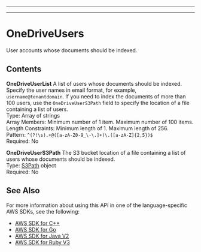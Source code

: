 --------

--------

# OneDriveUsers<a name="API_OneDriveUsers"></a>

User accounts whose documents should be indexed\.

## Contents<a name="API_OneDriveUsers_Contents"></a>

 **OneDriveUserList**   <a name="Kendra-Type-OneDriveUsers-OneDriveUserList"></a>
A list of users whose documents should be indexed\. Specify the user names in email format, for example, `username@tenantdomain`\. If you need to index the documents of more than 100 users, use the `OneDriveUserS3Path` field to specify the location of a file containing a list of users\.  
Type: Array of strings  
Array Members: Minimum number of 1 item\. Maximum number of 100 items\.  
Length Constraints: Minimum length of 1\. Maximum length of 256\.  
Pattern: `^(?!\s).+@([a-zA-Z0-9_\-\.]+)\.([a-zA-Z]{2,5})$`   
Required: No

 **OneDriveUserS3Path**   <a name="Kendra-Type-OneDriveUsers-OneDriveUserS3Path"></a>
The S3 bucket location of a file containing a list of users whose documents should be indexed\.  
Type: [S3Path](API_S3Path.md) object  
Required: No

## See Also<a name="API_OneDriveUsers_SeeAlso"></a>

For more information about using this API in one of the language\-specific AWS SDKs, see the following:
+  [AWS SDK for C\+\+](https://docs.aws.amazon.com/goto/SdkForCpp/kendra-2019-02-03/OneDriveUsers) 
+  [AWS SDK for Go](https://docs.aws.amazon.com/goto/SdkForGoV1/kendra-2019-02-03/OneDriveUsers) 
+  [AWS SDK for Java V2](https://docs.aws.amazon.com/goto/SdkForJavaV2/kendra-2019-02-03/OneDriveUsers) 
+  [AWS SDK for Ruby V3](https://docs.aws.amazon.com/goto/SdkForRubyV3/kendra-2019-02-03/OneDriveUsers) 